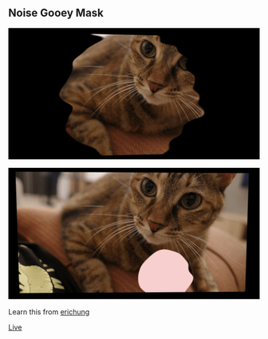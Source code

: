 ## Noise Gooey Mask

![ss1](https://github.com/latteouka/three-noisegooey/blob/main/public/img/ss1.png)

![ss2](https://github.com/latteouka/three-noisegooey/blob/main/public/img/ss2.png)

Learn this from [erichung](https://www.ericchung.dev/posts/webgl-blobs)

[Live](https://three-noisegooey.vercel.app/)
